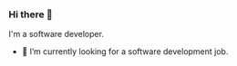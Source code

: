 ### Hi there 👋

<!--
**Chao19/Chao19** is a ✨ _special_ ✨ repository because its `README.md` (this file) appears on your GitHub profile.

Here are some ideas to get you started:
-->
I'm a software developer.  

- 🔭 I’m currently looking for a software development job.

<!--
- 🔭 I’m currently working on ...
- 🌱 I’m currently learning ...
- 👯 I’m looking to collaborate on ...
- 🤔 I’m looking for help with ...
- 💬 Ask me about ...
- 📫 How to reach me: ...
- 😄 Pronouns: ...
- ⚡ Fun fact: ...
-->
